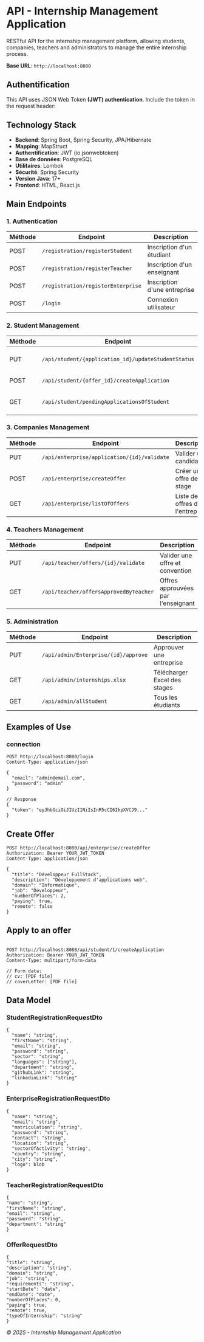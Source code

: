 # API - Internship Management Application

RESTful API for the internship management platform, allowing students, companies, teachers and administrators to manage the entire internship process.

**Base URL**: `http://localhost:8080`

## Authentification

This API uses JSON Web Token **(JWT) authentication**. Include the token in the request header:


## Technology Stack

- **Backend**: Spring Boot, Spring Security, JPA/Hibernate
- **Mapping**: MapStruct
- **Authentification**: JWT (io.jsonwebtoken)
- **Base de données**: PostgreSQL
- **Utilitaires**: Lombok
- **Sécurité**: Spring Security
- **Version Java**: 17+
- **Frontend**: HTML, React.js

## Main Endpoints 

### 1. Authentication

| Méthode | Endpoint | Description |
|---------|----------|-------------|
| POST | `/registration/registerStudent` | Inscription d'un étudiant |
| POST | `/registration/registerTeacher` | Inscription d'un enseignant |
| POST | `/registration/registerEnterprise` | Inscription d'une entreprise |
| POST | `/login` | Connexion utilisateur |

### 2. Student Management

| Méthode | Endpoint | Description |
|---------|----------|-------------|
| PUT | `/api/student/{application_id}/updateStudentStatus` | Mettre à jour le statut de l'étudiant |
| POST | `/api/student/{offer_id}/createApplication` | Créer une candidature |
| GET | `/api/student/pendingApplicationsOfStudent` | Candidatures en attente de l'étudiant |

### 3. Companies Management

| Méthode | Endpoint | Description |
|---------|----------|-------------|
| PUT | `/api/enterprise/application/{id}/validate` | Valider une candidature |
| POST | `/api/enterprise/createOffer` | Créer une offre de stage |
| GET | `/api/enterprise/listOfOffers` | Liste des offres de l'entreprise |

### 4. Teachers Management

| Méthode | Endpoint | Description |
|---------|----------|-------------|
| PUT | `/api/teacher/offers/{id}/validate` | Valider une offre et convention |
| GET | `/api/teacher/offersApprovedByTeacher` | Offres approuvées par l'enseignant |

### 5. Administration

| Méthode | Endpoint | Description |
|---------|----------|-------------|
| PUT | `/api/admin/Enterprise/{id}/approve` | Approuver une entreprise |
| GET | `/api/admin/internships.xlsx` | Télécharger Excel des stages |
| GET | `/api/admin/allStudent` | Tous les étudiants |

## Examples of Use

### connection

```http
POST http://localhost:8080/login
Content-Type: application/json

{
  "email": "admin@email.com",
  "password": "admin"
}

// Response
{
  "token": "eyJhbGciOiJIUzI1NiIsInR5cCI6IkpXVCJ9..."
}
```
## Create Offer

```
POST http://localhost:8080/api/enterprise/createOffer
Authorization: Bearer YOUR_JWT_TOKEN
Content-Type: application/json

{
  "title": "Développeur FullStack",
  "description": "Développement d'applications web",
  "domain": "Informatique",
  "job": "Développeur",
  "numberOfPlaces": 2,
  "paying": true,
  "remote": false
}
``` 

## Apply to an offer

```

POST http://localhost:8080/api/student/1/createApplication
Authorization: Bearer YOUR_JWT_TOKEN
Content-Type: multipart/form-data

// Form data:
// cv: [PDF file]
// coverLetter: [PDF file]

```

## Data Model 

### StudentRegistrationRequestDto

```
{
  "name": "string",
  "firstName": "string",
  "email": "string",
  "password": "string",
  "sector": "string",
  "languages": ["string"],
  "department": "string",
  "githubLink": "string",
  "linkedinLink": "string"
}

```

### EnterpriseRegistrationRequestDto

```
{
  "name": "string",
  "email": "string",
  "matriculation": "string",
  "password": "string",
  "contact": "string",
  "location": "string",
  "sectorOfActivity": "string",
  "country": "string",
  "city": "string",
  "logo": blob
}

```

###  TeacherRegistrationRequestDto

```
{
"name": "string",
"firstName": "string",
"email": "string",
"password": "string",
"department": "string"
}

```

### OfferRequestDto

```
{
"title": "string",
"description": "string",
"domain": "string",
"job": "string",
"requirements": "string",
"startDate": "date",
"endDate": "date",
"numberOfPlaces": 0,
"paying": true,
"remote": true,
"typeOfInternship": "string"
}
```

*© 2025 - Internship Management Application*